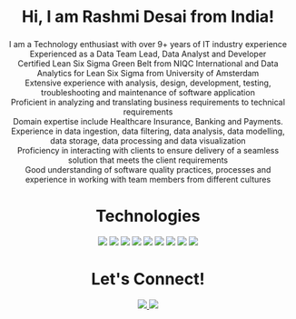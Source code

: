 

 <h1 align="center">Hi, I am Rashmi Desai from India!</h1>
<h3 align="center"></h3>

<p align="center">
I am a Technology enthusiast with over 9+ years of IT industry experience <br> Experienced as a Data Team Lead, Data Analyst and Developer 
<br> Certified Lean Six Sigma Green Belt from NIQC International and Data Analytics for Lean Six Sigma from University of Amsterdam
<br> Extensive experience with analysis, design, development, testing, troubleshooting and maintenance of software application
<br> Proficient in analyzing and translating business requirements to technical requirements
<br> Domain expertise include Healthcare Insurance, Banking and Payments.
<br> Experience in data ingestion, data filtering, data analysis, data modelling, data storage, data processing and data visualization
<br> Proficiency in interacting with clients to ensure delivery of a seamless solution that meets the client requirements
<br> Good understanding of software quality practices, processes and experience in working with team members from different cultures

 
<h1 align="center">Technologies</h1>


<p align="center">
  <img src="https://img.shields.io/static/v1?label=|&message=SAS&color=2b625f&style=plastic&logo=sas"/>
  <img src="https://img.shields.io/static/v1?label=|&message=Cobol&color=2b625f&style=plastic&logo=Cobol"/>
  <img src="https://img.shields.io/static/v1?label=|&message=PostgreSQL&color=4169E1&style=plastic&logo=PostgreSQL"/>
  <img src="https://img.shields.io/static/v1?label=|&message=SQL&color=2b625f&style=plastic&logo=SQL"/>
  <img src="https://img.shields.io/static/v1?label=|&message=PYTHON&color=52985b&style=plastic&logo=python"/>
  <img src="https://img.shields.io/static/v1?label=|&message=Microsoft Azure&color=0078D4&style=plastic&logo=Microsoft Azure"/>
  <img src="https://img.shields.io/static/v1?label=|&message=Power BI&color=F2C811&style=plastic&logo=Power BI"/>
  <img src="https://img.shields.io/static/v1?label=|&message=GIT&color=cbb148&style=plastic&logo=git"/>
  <img src="https://img.shields.io/static/v1?label=|&message=GitHub&color=181717&style=plastic&logo=GitHub"/>
</p>
     


<h1 align="center">Let's Connect!</h1>



<p align="center">
  <a href="https://technotalkswithrd.blogspot.com" target="_blank">
    <img src="https://img.shields.io/static/v1?label=|&message=WEBSITE&color=23555f&style=plastic&logo=react&logo-color=white"/>
  </a>
  <a href="https://www.linkedin.com/rashmi-desai" target="_blank">
    <img src="https://img.shields.io/static/v1?label=|&message=LINKEDIN&color=cdf998&style=plastic&logo=linkedin&logo-color=white"/>
  </a>
</p>
